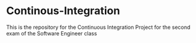# Continous-Integration
This is the repository for the Continuous Integration Project for the second exam of the Software Engineer class
